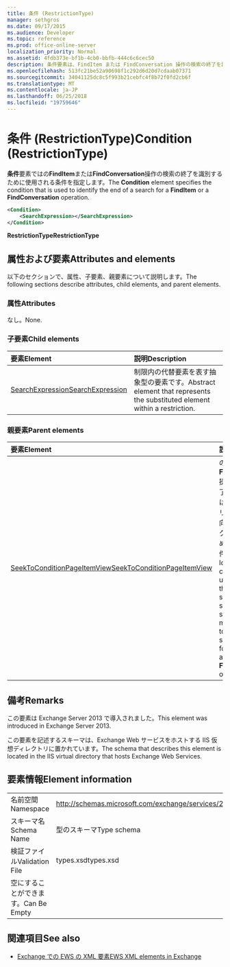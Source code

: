 ```yaml
---
title: 条件 (RestrictionType)
manager: sethgros
ms.date: 09/17/2015
ms.audience: Developer
ms.topic: reference
ms.prod: office-online-server
localization_priority: Normal
ms.assetid: 4fdb373e-bf1b-4cb0-bbfb-444c6c6cec50
description: 条件要素は、FindItem または FindConversation 操作の検索の終了を識別するために使用される条件を指定します。
ms.openlocfilehash: 513fc21be52a90698f1c292d6d20d7cdaab07371
ms.sourcegitcommit: 34041125dc8c5f993b21cebfc4f8b72f0fd2cb6f
ms.translationtype: MT
ms.contentlocale: ja-JP
ms.lasthandoff: 06/25/2018
ms.locfileid: "19759646"
---
```

# <a name="condition-restrictiontype"></a><span data-ttu-id="e1584-103">条件 (RestrictionType)</span><span class="sxs-lookup"><span data-stu-id="e1584-103">Condition (RestrictionType)</span></span>

<span data-ttu-id="e1584-104">**条件**要素ではの**FindItem**または**FindConversation**操作の検索の終了を識別するために使用される条件を指定します。</span><span class="sxs-lookup"><span data-stu-id="e1584-104">The **Condition** element specifies the condition that is used to identify the end of a search for a **FindItem** or a **FindConversation** operation.</span></span> 
  
```XML
<Condition>
    <SearchExpression></SearchExpression>
</Condition>
```

 <span data-ttu-id="e1584-105">**RestrictionType**</span><span class="sxs-lookup"><span data-stu-id="e1584-105">**RestrictionType**</span></span>
## <a name="attributes-and-elements"></a><span data-ttu-id="e1584-106">属性および要素</span><span class="sxs-lookup"><span data-stu-id="e1584-106">Attributes and elements</span></span>

<span data-ttu-id="e1584-107">以下のセクションで、属性、子要素、親要素について説明します。</span><span class="sxs-lookup"><span data-stu-id="e1584-107">The following sections describe attributes, child elements, and parent elements.</span></span>
  
### <a name="attributes"></a><span data-ttu-id="e1584-108">属性</span><span class="sxs-lookup"><span data-stu-id="e1584-108">Attributes</span></span>

<span data-ttu-id="e1584-109">なし。</span><span class="sxs-lookup"><span data-stu-id="e1584-109">None.</span></span>
  
### <a name="child-elements"></a><span data-ttu-id="e1584-110">子要素</span><span class="sxs-lookup"><span data-stu-id="e1584-110">Child elements</span></span>

|<span data-ttu-id="e1584-111">**要素**</span><span class="sxs-lookup"><span data-stu-id="e1584-111">**Element**</span></span>|<span data-ttu-id="e1584-112">**説明**</span><span class="sxs-lookup"><span data-stu-id="e1584-112">**Description**</span></span>|
|:-----|:-----|
|[<span data-ttu-id="e1584-113">SearchExpression</span><span class="sxs-lookup"><span data-stu-id="e1584-113">SearchExpression</span></span>](searchexpression.md) <br/> |<span data-ttu-id="e1584-114">制限内の代替要素を表す抽象型の要素です。</span><span class="sxs-lookup"><span data-stu-id="e1584-114">Abstract element that represents the substituted element within a restriction.</span></span>  <br/> |
   
### <a name="parent-elements"></a><span data-ttu-id="e1584-115">親要素</span><span class="sxs-lookup"><span data-stu-id="e1584-115">Parent elements</span></span>

|<span data-ttu-id="e1584-116">**要素**</span><span class="sxs-lookup"><span data-stu-id="e1584-116">**Element**</span></span>|<span data-ttu-id="e1584-117">**説明**</span><span class="sxs-lookup"><span data-stu-id="e1584-117">**Description**</span></span>|
|:-----|:-----|
|[<span data-ttu-id="e1584-118">SeekToConditionPageItemView</span><span class="sxs-lookup"><span data-stu-id="e1584-118">SeekToConditionPageItemView</span></span>](seektoconditionpageitemview.md) <br/> |<span data-ttu-id="e1584-119">の**FindItem**または**FindConversation**操作の検索の終了、検索、戻るには、最大のエントリ、および検索方向の開始インデックスを識別するために使用される条件を識別します。</span><span class="sxs-lookup"><span data-stu-id="e1584-119">Identifies the condition that is used to identify the end of a search, the starting index of a search, the maximum entries to return, and the search directions for a **FindItem** or a **FindConversation** operation.</span></span>  <br/> |
   
## <a name="remarks"></a><span data-ttu-id="e1584-120">備考</span><span class="sxs-lookup"><span data-stu-id="e1584-120">Remarks</span></span>

<span data-ttu-id="e1584-121">この要素は Exchange Server 2013 で導入されました。</span><span class="sxs-lookup"><span data-stu-id="e1584-121">This element was introduced in Exchange Server 2013.</span></span>
  
<span data-ttu-id="e1584-122">この要素を記述するスキーマは、Exchange Web サービスをホストする IIS 仮想ディレクトリに置かれています。</span><span class="sxs-lookup"><span data-stu-id="e1584-122">The schema that describes this element is located in the IIS virtual directory that hosts Exchange Web Services.</span></span>
  
## <a name="element-information"></a><span data-ttu-id="e1584-123">要素情報</span><span class="sxs-lookup"><span data-stu-id="e1584-123">Element information</span></span>

|||
|:-----|:-----|
|<span data-ttu-id="e1584-124">名前空間</span><span class="sxs-lookup"><span data-stu-id="e1584-124">Namespace</span></span>  <br/> |http://schemas.microsoft.com/exchange/services/2006/types  <br/> |
|<span data-ttu-id="e1584-125">スキーマ名</span><span class="sxs-lookup"><span data-stu-id="e1584-125">Schema Name</span></span>  <br/> |<span data-ttu-id="e1584-126">型のスキーマ</span><span class="sxs-lookup"><span data-stu-id="e1584-126">Type schema</span></span>  <br/> |
|<span data-ttu-id="e1584-127">検証ファイル</span><span class="sxs-lookup"><span data-stu-id="e1584-127">Validation File</span></span>  <br/> |<span data-ttu-id="e1584-128">types.xsd</span><span class="sxs-lookup"><span data-stu-id="e1584-128">types.xsd</span></span>  <br/> |
|<span data-ttu-id="e1584-129">空にすることができます。</span><span class="sxs-lookup"><span data-stu-id="e1584-129">Can Be Empty</span></span>  <br/> ||
   
## <a name="see-also"></a><span data-ttu-id="e1584-130">関連項目</span><span class="sxs-lookup"><span data-stu-id="e1584-130">See also</span></span>



- [<span data-ttu-id="e1584-131">Exchange での EWS の XML 要素</span><span class="sxs-lookup"><span data-stu-id="e1584-131">EWS XML elements in Exchange</span></span>](ews-xml-elements-in-exchange.md)

